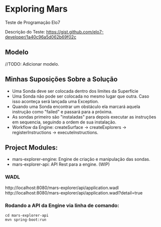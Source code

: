 # Exploring Mars
Teste de Programação Elo7

Descrição do Teste:
https://gist.github.com/elo7-developer/1a40c96a5d062b69f02c

## Modelo
//TODO: Adicionar modelo.

## Minhas Suposições Sobre a Solução
 - Uma Sonda deve ser colocada dentro dos limites da Superfície
 - Uma Sonda não pode ser colocada no mesmo lugar que outra. Caso isso aconteça será lançada uma Exception.
 - Quando uma Sonda encontrar um obstáculo ela marcará aquela instrução como "failed" e passará para a próxima.
 - As sondas primeiro são "instaladas" para depois executar as instruções em sequencia, seguindo a ordem de sua instalação.
 - Workflow da Engine:  createSurface -> createExplorers -> registerInstructions -> executeInstructions.
 

## Project Modules:
 - mars-explorer-engine: Engine de criação e manipulação das sondas.
 - mars-explorer-api: API Rest para a engine. (WIP)

### WADL
http://localhost:8080/mars-explorer/api/application.wadl
http://localhost:8080/mars-explorer/api/application.wadl?detail=true

### Rodando a API da Engine via linha de comando:
```
cd mars-explorer-api
mvn spring-boot:run
```